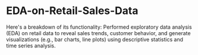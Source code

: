 # EDA-on-Retail-Sales-Data
Here's a breakdown of its functionality:
Performed exploratory data analysis (EDA) on retail data to reveal sales trends, customer behavior, and generate visualizations (e.g., bar charts, line plots) using descriptive statistics and time series analysis.

